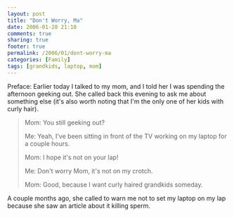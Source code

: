 ```yaml
---
layout: post
title: "Don't Worry, Ma"
date: 2006-01-28 21:10
comments: true
sharing: true
footer: true
permalink: /2006/01/dont-worry-ma
categories: [Family]
tags: [grandkids, laptop, mom]
---
```

Preface: Earlier today I talked to my mom, and I told her I was spending the afternoon geeking out.  She called back this evening to ask me about something else (it's also worth noting that I'm the only one of her kids with curly hair).

> Mom: You still geeking out?
> 
> Me: Yeah, I've been sitting in front of the TV working on my laptop for a couple hours.
> 
> Mom: I hope it's not on your lap!
> 
> Me: Don't worry Mom, it's not on my crotch.
> 
> Mom: Good, because I want curly haired grandkids someday.

A couple months ago, she called to warn me not to set my laptop on my lap because she saw an article about it killing sperm.
